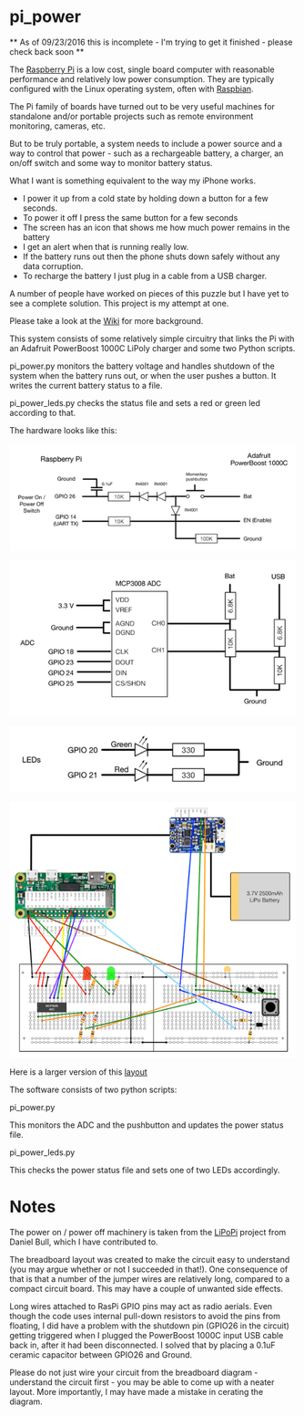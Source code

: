 # pi_power

** As of 09/23/2016 this is incomplete - I'm trying to get it finished - please check back soon **

The [Raspberry Pi](https://www.raspberrypi.org/) is a low cost, single board computer with reasonable performance and relatively low power
consumption. They are typically configured with the Linux operating system, often with [Raspbian](https://www.raspberrypi.org/downloads/raspbian/).

The Pi family of boards have turned out to be very useful machines for standalone and/or
portable projects such as remote environment monitoring, cameras, etc.

But to be truly portable, a system needs to include a power source and a way to control
that power - such as a rechargeable battery, a charger, an on/off switch and some
way to monitor battery status.

What I want is something equivalent to the way my iPhone works.
- I power it up from a cold state by holding down a button for a few seconds.
- To power it off I press the same button for a few seconds
- The screen has an icon that shows me how much power remains in the battery
- I get an alert when that is running really low.
- If the battery runs out then the phone shuts down safely without any data corruption.
- To recharge the battery I just plug in a cable from a USB charger.


A number of people have worked on pieces of this puzzle but I have yet to see a complete
solution. This project is my attempt at one.


Please take a look at the [Wiki](https://github.com/craic/pi_power/wiki/Pi-Power-Wiki) for more background.


This system consists of some relatively simple circuitry that links the Pi with an Adafruit PowerBoost 1000C LiPoly charger
and some two Python scripts.

pi_power.py monitors the battery voltage and handles shutdown of the system
when the battery runs out, or when the user pushes a button. It writes the current battery status to a file.

pi_power_leds.py checks the status file and sets a red or green led according to that.


The hardware looks like this:

![Power On / Power Off - schematic](/images/pi_power_schematic_1.png)


![Battery monitor ADC - schematic](/images/pi_power_schematic_2.png)


![Status LEDs - schematic](/images/pi_power_schematic_3.png)



![Breadboard](/images/pi_power_breadboard_small.png)

Here is a larger version of this [layout](https://github.com/craic/pi_power/images/pi_power_breadboard.png)



The software consists of two python scripts:

pi_power.py

This monitors the ADC and the pushbutton and updates the power status file.

pi_power_leds.py

This checks the power status file and sets one of two LEDs accordingly.




# Notes

The power on / power off machinery is taken from the [LiPoPi](https://github.com/NeonHorizon/lipopi) project from Daniel Bull, which I have contributed to.

The breadboard layout was created to make the circuit easy to understand (you may argue whether or not I succeeded in that!).
One consequence of that is that a number of the jumper wires are relatively long, compared to a compact circuit board.
This may have a couple of unwanted side effects.

Long wires attached to RasPi GPIO pins may act as radio aerials. Even though the code uses internal pull-down resistors to avoid the pins from floating,
I did have a problem with the shutdown pin (GPIO26 in the circuit) getting triggered when I plugged the PowerBoost 1000C input USB
cable back in, after it had been disconnected.
I solved that by placing a 0.1uF ceramic capacitor between GPIO26 and Ground.

Please do not just wire your circuit from the breadboard diagram - understand the circuit first - you may be able to come up with a neater layout.
More importantly, I may have made a mistake in cerating the diagram.







